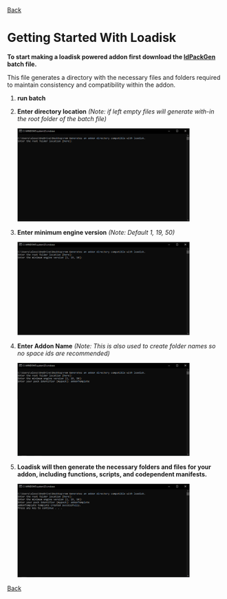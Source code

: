 [Back](https://github.com/voxeldon/Loadisk-Public/blob/main/documentation/01_main.md)
# Getting Started With Loadisk

**To start making a loadisk powered addon first download the [ldPackGen](https://github.com/voxeldon/Loadisk-Public/raw/main/builds/ldPackGen1.0.0.zip) batch file.** 

This file generates a directory with the necessary files and folders required to maintain consistency and compatibility within the addon.

1. **run batch**
2. **Enter directory location** *(Note: if left empty files will generate with-in the root folder of the batch file)*
   
    <img src="image/../../image/gen00.png" alt="drawing" width="400"/>

3. **Enter minimum engine version** *(Note: Default 1, 19, 50)*
   
    <img src="image/../../image/gen01.png" alt="drawing" width="400"/>

4. **Enter Addon Name** *(Note: This is also used to create folder names so no space ids are recommended)*
   
    <img src="image/../../image/gen02.png" alt="drawing" width="400"/>

5. **Loadisk will then generate the necessary folders and files for your addon, including functions, scripts, and codependent manifests.**
   
    <img src="image/../../image/gen03.png" alt="drawing" width="400"/>

[Back](https://github.com/voxeldon/Loadisk-Public/blob/main/documentation/01_main.md)